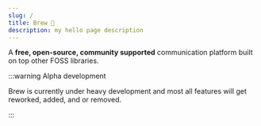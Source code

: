 ```yaml
---
slug: /
title: Brew 🍵
description: my hello page description
---
```


A **free, open-source, community supported** communication platform built on top other FOSS libraries.

:::warning Alpha development

Brew is currently under heavy development and most all features will get reworked, added, and or removed.

:::

